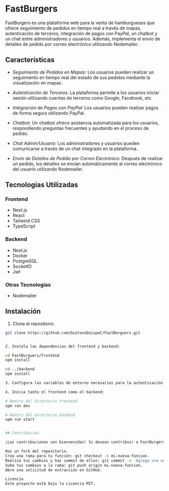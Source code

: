 # FastBurgers

FastBurgers es una plataforma web para la venta de hamburguesas que ofrece seguimiento de pedidos en tiempo real a través de mapas, autenticación de terceros, integración de pagos con PayPal, un chatbot y un chat entre administradores y usuarios. Además, implementa el envío de detalles de pedido por correo electrónico utilizando Nodemailer.

## Características

- *Seguimiento de Pedidos en Mapas:* Los usuarios pueden realizar un seguimiento en tiempo real del estado de sus pedidos mediante la visualización en mapas.

- *Autenticación de Terceros:* La plataforma permite a los usuarios iniciar sesión utilizando cuentas de terceros como Google, Facebook, etc.

- *Integración de Pagos con PayPal:* Los usuarios pueden realizar pagos de forma segura utilizando PayPal.

- *Chatbot:* Un chatbot ofrece asistencia automatizada para los usuarios, respondiendo preguntas frecuentes y ayudando en el proceso de pedido.

- *Chat Admin/Usuario:* Los administradores y usuarios pueden comunicarse a través de un chat integrado en la plataforma.

- *Envío de Detalles de Pedido por Correo Electrónico:* Después de realizar un pedido, los detalles se envían automáticamente al correo electrónico del usuario utilizando Nodemailer.

## Tecnologías Utilizadas

### Frontend
- Next.js
- React
- Tailwind CSS
- TypeScript

### Backend
- Nest.js
- Docker
- PostgreSQL
- SocketIO
- Jwt

### Otras Tecnologías
- Nodemailer

## Instalación

1. Clona el repositorio:

```bash
git clone https://github.com/GustavoQuispeC/FastBurguers.git


2. Instala las dependencias del frontend y backend:

cd FastBurguers/frontend
npm install

cd ../backend
npm install

3. Configura las variables de entorno necesarias para la autenticación de terceros, integración de pagos y envío de correos electrónicos.

4. Inicia tanto el frontend como el backend:

# Dentro del directorio frontend
npm run dev

# Dentro del directorio backend
npm run start


## Contribución

¡Las contribuciones son bienvenidas! Si deseas contribuir a FastBurgers, sigue estos pasos:

Haz un fork del repositorio.
Crea una rama para tu función: git checkout -b mi-nueva-funcion.
Realiza tus cambios y haz commit de ellos: git commit -m 'Agrega una nueva función'.
Sube tus cambios a la rama: git push origin mi-nueva-funcion.
Abre una solicitud de extracción en GitHub.

Licencia
Este proyecto está bajo la Licencia MIT.

